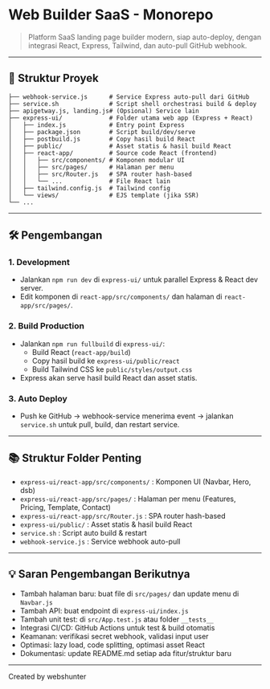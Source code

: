 
# Web Builder SaaS - Monorepo

> Platform SaaS landing page builder modern, siap auto-deploy, dengan integrasi React, Express, Tailwind, dan auto-pull GitHub webhook.

---

## 🚀 Struktur Proyek

```
├── webhook-service.js      # Service Express auto-pull dari GitHub
├── service.sh              # Script shell orchestrasi build & deploy
├── apigetway.js, landing.js# (Opsional) Service lain
├── express-ui/             # Folder utama web app (Express + React)
│   ├── index.js            # Entry point Express
│   ├── package.json        # Script build/dev/serve
│   ├── postbuild.js        # Copy hasil build React
│   ├── public/             # Asset statis & hasil build React
│   ├── react-app/          # Source code React (frontend)
│   │   ├── src/components/ # Komponen modular UI
│   │   ├── src/pages/      # Halaman per menu
│   │   ├── src/Router.js   # SPA router hash-based
│   │   └── ...             # File React lain
│   ├── tailwind.config.js  # Tailwind config
│   └── views/              # EJS template (jika SSR)
└── ...
```

---

## 🛠️ Pengembangan

### 1. Development
- Jalankan `npm run dev` di `express-ui/` untuk parallel Express & React dev server.
- Edit komponen di `react-app/src/components/` dan halaman di `react-app/src/pages/`.

### 2. Build Production
- Jalankan `npm run fullbuild` di `express-ui/`:
   - Build React (`react-app/build`)
   - Copy hasil build ke `express-ui/public/react`
   - Build Tailwind CSS ke `public/styles/output.css`
- Express akan serve hasil build React dan asset statis.

### 3. Auto Deploy
- Push ke GitHub → webhook-service menerima event → jalankan `service.sh` untuk pull, build, dan restart service.

---

## 📚 Struktur Folder Penting

- `express-ui/react-app/src/components/` : Komponen UI (Navbar, Hero, dsb)
- `express-ui/react-app/src/pages/`      : Halaman per menu (Features, Pricing, Template, Contact)
- `express-ui/react-app/src/Router.js`   : SPA router hash-based
- `express-ui/public/`                   : Asset statis & hasil build React
- `service.sh`                           : Script auto build & restart
- `webhook-service.js`                   : Service webhook auto-pull

---

## 💡 Saran Pengembangan Berikutnya

- Tambah halaman baru: buat file di `src/pages/` dan update menu di `Navbar.js`
- Tambah API: buat endpoint di `express-ui/index.js`
- Tambah unit test: di `src/App.test.js` atau folder `__tests__`
- Integrasi CI/CD: GitHub Actions untuk test & build otomatis
- Keamanan: verifikasi secret webhook, validasi input user
- Optimasi: lazy load, code splitting, optimasi asset React
- Dokumentasi: update README.md setiap ada fitur/struktur baru

---

Created by webshunter
